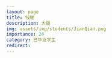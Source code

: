 ```yaml
---
layout: page
title: 钱健
description: 大疆
img: assets/img/students/JianQian.png
importance: 24
category: 已毕业学生
redirect:
---
```

